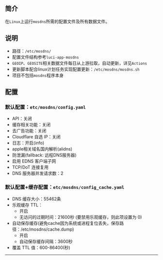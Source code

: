 ## 简介

在`Linux`上运行`mosdns`所需的配置文件及所有数据文件。

## 说明

+ 路径：`/etc/mosdns/`
+ 配置文件结构参考`luci-app-mosdns`
+ `GEOIP`、`GEOSITE`相关数据文件每日从上游拉取，自动更新，详见`Actions`
+ 更新脚本配合linux计划任务实现配置更新：`/etc/mosdns/mosdns.sh`
+ 项目不包括`mosdns`程序本身

## 配置

### 默认配置：`etc/mosdns/config.yaml`

+ API：关闭
+ 缓存相关功能：关闭
+ 去广告功能：关闭
+ Cloudflare 自选 IP：关闭
+ 日志：开启(info)
+ apple相关域名国内解析(alidns)
+ 防泄漏(fallback: 远程DNS服务器)
+ 启用 EDNS 客户端子网
+ TCP/DoT 连接复用
+ DNS 服务器并发请求数：2

### 默认配置+缓存配置：`etc/mosdns/config_cache.yaml`

+ DNS 缓存大小：55462条
+ 乐观缓存 TTL：
  + 开启
  + 无访问的过期时间：21600秒 (要禁用乐观缓存，则此项设置为 0)
+ 自动保存缓存(避免cache因为系统或进程复位丢失，保存路径：/etc/mosdns/cache.dump)
  + 开启
  + 自动保存缓存间隔：3600秒
+ 覆盖 TTL 值：600-86400(秒)

---
